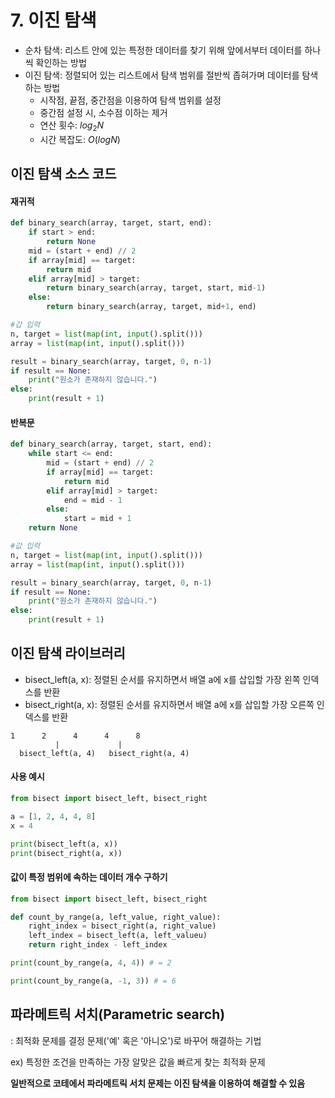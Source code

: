 # 7. 이진 탐색

- 순차 탐색: 리스트 안에 있는 특정한 데이터를 찾기 위해 앞에서부터 데이터를 하나씩 확인하는 방법
- 이진 탐색: 정렬되어 있는 리스트에서 탐색 범위를 절반씩 좁혀가며 데이터를 탐색하는 방법
  + 시작점, 끝점, 중간점을 이용하여 탐색 범위를 설정
  + 중간점 설정 시, 소수점 이하는 제거
  + 연산 횟수: $log_2N$
  + 시간 복잡도: $O(logN)$

## 이진 탐색 소스 코드
#### 재귀적
```python
def binary_search(array, target, start, end):
    if start > end:
        return None
    mid = (start + end) // 2
    if array[mid] == target:
        return mid
    elif array[mid] > target:
        return binary_search(array, target, start, mid-1)
    else:
        return binary_search(array, target, mid+1, end)
```
```python
#갑 입력
n, target = list(map(int, input().split()))
array = list(map(int, input().split()))

result = binary_search(array, target, 0, n-1)
if result == None:
    print("원소가 존재하지 않습니다.")
else:
    print(result + 1)
```

#### 반복문
```python
def binary_search(array, target, start, end):
    while start <= end:
        mid = (start + end) // 2
        if array[mid] == target:
            return mid
        elif array[mid] > target:
            end = mid - 1
        else:
            start = mid + 1
    return None
```
```python
#값 입력
n, target = list(map(int, input().split()))
array = list(map(int, input().split()))

result = binary_search(array, target, 0, n-1)
if result == None:
    print("원소가 존재하지 않습니다.")
else:
    print(result + 1)
```

## 이진 탐색 라이브러리
- bisect_left(a, x): 정렬된 순서를 유지하면서 배열 a에 x를 삽입할 가장 왼쪽 인덱스를 반환
- bisect_right(a, x): 정렬된 순서를 유지하면서 배열 a에 x를 삽입할 가장 오른쪽 인덱스를 반환
```
1      2      4      4      8
          |             |
  bisect_left(a, 4)   bisect_right(a, 4)
```

#### 사용 예시
```python
from bisect import bisect_left, bisect_right

a = [1, 2, 4, 4, 8]
x = 4

print(bisect_left(a, x))
print(bisect_right(a, x))
```

#### 값이 특정 범위에 속하는 데이터 개수 구하기
```python
from bisect import bisect_left, bisect_right

def count_by_range(a, left_value, right_value):
    right_index = bisect_right(a, right_value)
    left_index = bisect_left(a, left_valueu)
    return right_index - left_index

print(count_by_range(a, 4, 4)) # = 2

print(count_by_range(a, -1, 3)) # = 6
```

## 파라메트릭 서치(Parametric search)
: 최적화 문제를 결정 문제('예' 혹은 '아니오')로 바꾸어 해결하는 기법

ex) 특정한 조건을 만족하는 가장 알맞은 값을 빠르게 찾는 최적화 문제

**일반적으로 코테에서 파라메트릭 서치 문제는 이진 탐색을 이용하여 해결할 수 있음**
